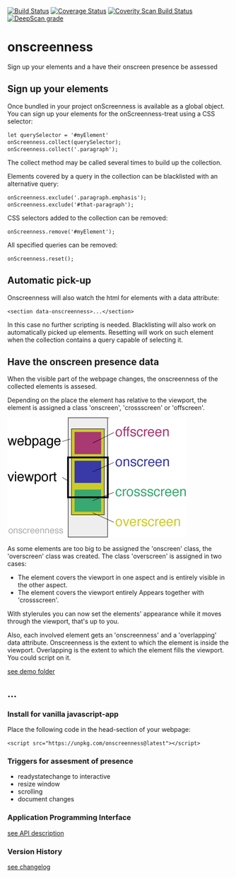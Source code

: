 [![Build Status](https://travis-ci.com/ovanderzee/onscreenness.svg?branch=master)](https://travis-ci.com/ovanderzee/onscreenness)
[![Coverage Status](https://coveralls.io/repos/github/ovanderzee/onscreenness/badge.svg?branch=master)](https://coveralls.io/github/ovanderzee/onscreenness?branch=master)
[![Coverity Scan Build Status](https://scan.coverity.com/projects/18658/badge.svg)](https://scan.coverity.com/projects/ovanderzee-onscreenness)
[![DeepScan grade](https://deepscan.io/api/teams/4340/projects/6093/branches/49020/badge/grade.svg)](https://deepscan.io/dashboard#view=project&tid=4340&pid=6093&bid=49020)

# onscreenness
Sign up your elements and a have their onscreen presence be assessed


## Sign up your elements
Once bundled in your project onScreenness is available as a global object.
You can sign up your elements for the onScreenness-treat using a CSS selector:

    let querySelector = '#myElement'
    onScreenness.collect(querySelector);
    onScreenness.collect('.paragraph');

The collect method may be called several times to build up the collection.

Elements covered by a query in the collection can be blacklisted with an alternative query:

    onScreenness.exclude('.paragraph.emphasis');
    onScreenness.exclude('#that-paragraph');

CSS selectors added to the collection can be removed:

    onScreenness.remove('#myElement');

All specified queries can be removed:

    onScreenness.reset();


## Automatic pick-up
Onscreenness will also watch the html for elements with a data attribute:

    <section data-onscreenness>...</section>

In this case no further scripting is needed. 
Blacklisting will also work on automatically picked up elements.
Resetting will work on such element when the collection contains a query capable of selecting it.

## Have the onscreen presence data
When the visible part of the webpage changes, the onscreenness of the collected elements is assesed.

Depending on the place the element has relative to the viewport, the element is assigned
a class 'onscreen', 'crossscreen' or 'offscreen'.

![onscreenness classes](artefacts/classes.png)

As some elements are too big to be assigned the 'onscreen' class, the 'overscreen' class was created.
The class 'overscreen' is assigned in two cases:
* The element covers the viewport in one aspect and is entirely visible in the other aspect.
* The element covers the viewport entirely
Appears together with 'crossscreen'.

With stylerules you can now set the elements' appearance while it moves through the viewport, 
that's up to you.

Also, each involved element gets an 'onscreenness' and a 'overlapping' data attribute.
Onscreenness is the extent to which the element is inside the viewport.
Overlapping is the extent to which the element fills the viewport.
You could script on it.

[see  demo folder](./demo)

## ...

### Install for vanilla javascript-app
Place the following code in the head-section of your webpage:

    <script src="https://unpkg.com/onscreenness@latest"></script>


### Triggers for assesment of presence
* readystatechange to interactive
* resize window
* scrolling
* document changes

### Application Programming Interface
[see API description](./API.md)

### Version History
[see changelog](./CHANGELOG.md)